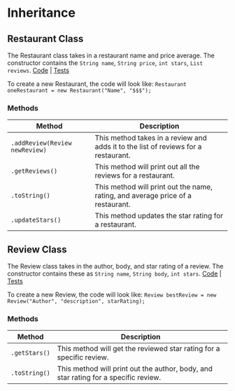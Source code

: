# Inheritance
## Restaurant Class
The Restaurant class takes in a restaurant name and price average. The constructor contains the `String name`, `String price`, `int stars`, `List reviews`.
[Code](../src/main/java/Restaurant.java) | [Tests](../src/test/java/RestaurantTest.java)

To create a new Restaurant, the code will look like:
`Restaurant oneRestaurant = new Restaurant("Name", "$$$");`

### Methods
Method |Description
----| ----
`.addReview(Review newReview)` | This method takes in a review and adds it to the list of reviews for a restaurant.
`.getReviews()` | This method will print out all the reviews for a restaurant.
`.toString()` | This method will print out the name, rating, and average price of a restaurant.
`.updateStars()` | This method updates the star rating for a restaurant.

## Review Class
The Review class takes in the author, body, and star rating of a review. The constructor contains these as `String name`, `String body`, `int stars`.
[Code](../src/main/java/Review.java) | [Tests](../src/test/java/RestaurantTest.java)

To create a new Review, the code will look like:
`Review bestReview = new Review("Author", "description", starRating);`
### Methods
Method |Description
----| ----
`.getStars()` | This method will get the reviewed star rating for a specific review.
`.toString()` | This method will print out the author, body, and star rating for a specific review.
